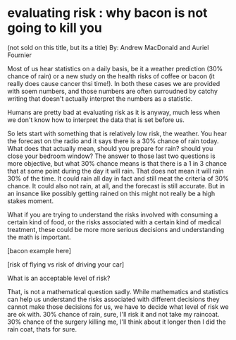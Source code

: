 # evaluating risk : why bacon is not going to kill you
(not sold on this title, but its a title)
By: Andrew MacDonald and Auriel Fournier


Most of us hear statistics on a daily basis, be it a weather prediction (30% chance of rain) or a new study on the health risks of coffee or bacon (it really does cause cancer thsi time!). In both these cases we are provided with soem numbers, and those numbers are often surroudned by catchy writing that doesn't actually interpret the numbers as a statistic. 

Humans are pretty bad at evaluating risk as it is anyway, much less when we don't know how to interpret the data that is set before us. 

So lets start with something that is relatively low risk, the weather. You hear the forecast on the radio and it says there is a 30% chance of rain today. What does that actually mean, should you prepare for rain?  should you close your bedroom window? The answer to those last two questions is more objective, but what 30% chance means is that there is a 1 in 3 chance that at some point during the day it will rain. That does not mean it will rain 30% of the time. It could rain all day in fact and still meat the criteria of 30% chance. It could also not rain, at all, and the forecast is still accurate. But in an insance like possibly getting rained on this might not really be a high stakes moment. 

What if you are trying to understand the risks involved with consuming a certain kind of food, or the risks associated with a certain kind of medical treatment, these could be more more serious decisions and understanding the math is important. 


[bacon example here]

[risk of flying vs risk of driving your car]


What is an acceptable level of risk?

That, is not a mathematical question sadly. While mathematics and statistics can help us understand the risks associated with different decisions they cannot make those decisions for us, we have to decide what level of risk we are ok with. 30% chance of rain, sure, I'll risk it and not take my raincoat. 30% chance of the surgery killing me, I'll think about it longer then I did the rain coat, thats for sure. 

